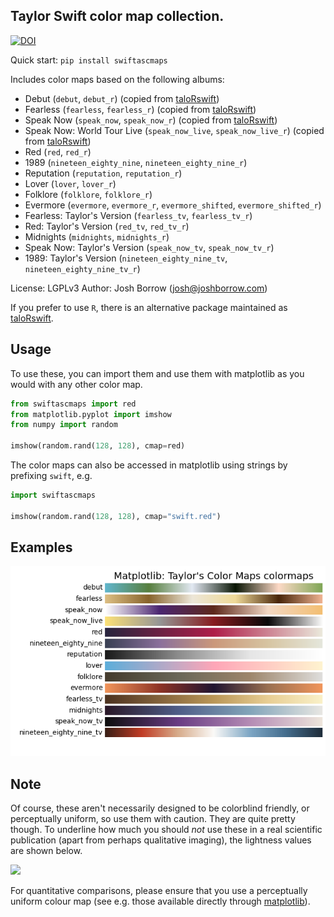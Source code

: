 ## Taylor Swift color map collection.

[![DOI](https://zenodo.org/badge/DOI/10.5281/zenodo.5649259.svg)](https://doi.org/10.5281/zenodo.5649259)

Quick start: `pip install swiftascmaps`

Includes color maps based on the following albums:

+ Debut (`debut`, `debut_r`) (copied from [taloRswift](https://github.com/asteves/tayloRswift))
+ Fearless (`fearless`, `fearless_r`) (copied from [taloRswift](https://github.com/asteves/tayloRswift))
+ Speak Now (`speak_now`, `speak_now_r`) (copied from [taloRswift](https://github.com/asteves/tayloRswift))
+ Speak Now: World Tour Live (`speak_now_live`, `speak_now_live_r`) (copied from [taloRswift](https://github.com/asteves/tayloRswift))
+ Red (`red`, `red_r`)
+ 1989 (`nineteen_eighty_nine`, `nineteen_eighty_nine_r`)
+ Reputation (`reputation`, `reputation_r`)
+ Lover (`lover`, `lover_r`)
+ Folklore (`folklore`, `folklore_r`)
+ Evermore (`evermore`, `evermore_r`, `evermore_shifted`, `evermore_shifted_r`)
+ Fearless: Taylor's Version (`fearless_tv`, `fearless_tv_r`)
+ Red: Taylor's Version (`red_tv`, `red_tv_r`)
+ Midnights (`midnights`, `midnights_r`)
+ Speak Now: Taylor's Version (`speak_now_tv`, `speak_now_tv_r`)
+ 1989: Taylor's Version (`nineteen_eighty_nine_tv`, `nineteen_eighty_nine_tv_r`)

License: LGPLv3
Author: Josh Borrow (josh@joshborrow.com)

If you prefer to use `R`, there is an alternative package
maintained as [taloRswift](https://github.com/asteves/tayloRswift).

Usage
-----

To use these, you can import them and use them
with matplotlib as you would with any other color map.

```python
from swiftascmaps import red
from matplotlib.pyplot import imshow
from numpy import random

imshow(random.rand(128, 128), cmap=red)
```

The color maps can also be accessed in matplotlib using strings
by prefixing `swift`, e.g.

```python
import swiftascmaps

imshow(random.rand(128, 128), cmap="swift.red")
```

Examples
--------

![](images/maps.png)

Note
----

Of course, these aren't necessarily designed to be colorblind
friendly, or perceptually uniform, so use them with caution.
They are quite pretty though. To underline how much you should
_not_ use these in a real scientific publication (apart from
perhaps qualitative imaging), the lightness values are shown
below.

![](images/uniformity.png)

For quantitative comparisons, please ensure that you use a
perceptually uniform colour map (see e.g. those available
directly through [matplotlib](https://matplotlib.org/3.1.0/tutorials/colors/colormaps.html)).
